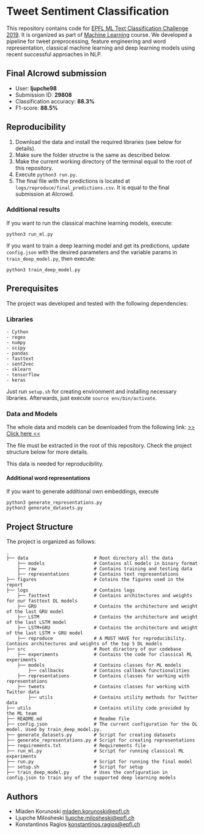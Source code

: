 # Tweet Sentiment Classification

This repository contains code for [EPFL ML Text Classification Challenge 2019](https://www.aicrowd.com/challenges/epfl-ml-text-classification-2019).
It is organized as part of [Machine Learning](https://www.epfl.ch/labs/mlo/machine-learning-cs-433/) course.
We developed a pipeline for tweet preprocessing, feature engineering and word representation, classical machine learning and deep learning models using recent successful approaches in NLP.


## Final AIcrowd submission

 - User: **ljupche98**
 - Submission ID: **29808**
 - Classification accuracy: **88.3%**
 - F1-score: **88.5%**


## Reproducibility

1. Download the data and install the required libraries (see below for details).
2. Make sure the folder structre is the same as described below.
3. Make the current working directory of the terminal equal to the root of this repository.
4. Execute ```python3 run.py```.
5. The final file with the predictions is located at ```logs/reproduce/final_predictions.csv```. It is equal to the final submission at AIcrowd.

### Additional results
If you want to run the classical machine learning models, execute:
```
python3 run_ml.py
```

If you want to train a deep learning model and get its predictions, update ```config.json``` with the desired parameters and the variable params in ```train_deep_model.py```, then execute:
```
python3 train_deep_model.py
```


## Prerequisites

The project was developed and tested with the following dependencies:

### Libraries

```
- Cython
- regex
- numpy
- scipy
- pandas
- fasttext
- sent2vec
- sklearn
- tensorflow
- keras
```

Just run `setup.sh` for creating environment and installing necessary libraries. Afterwards, just execute `source env/bin/activate`.

### Data and Models

The whole data and models can be downloaded from the following link: [>> Click here <<](https://drive.google.com/open?id=1CHvwPWkRB5ka3Iox7LSn4KMu5p2_Nlt-)

The file must be extracted in the root of this repository. Check the project structure below for more details.

This data is needed for reproducibility.

#### Additional word representations

If you want to generate additional own embeddings, execute
```
python3 generate_representations.py
python3 generate_datasets.py
```


## Project Structure

The project is organized as follows:

    .
    ├── data                        # Root directory all the data
        ├── models                  # Contains all models in binary format
        ├── raw                     # Contains training and testing data
        ├── representations         # Contains text representations
    ├── figures                     # Cotains the figures used in the report
    ├── logs                        # Contains logs
        ├── fasttext                # Contains architectures and weights for our fasttext DL models
        ├── GRU                     # Contains the architecture and weight of the last GRU model
        ├── LSTM                    # Contains the architecture and weight of the last LSTM model
        ├── LSTM+GRU                # Contains the architecture and weight of the last LSTM + GRU model
        ├── reproduce               # A MUST HAVE for reproducibility. Contains architectures and weights of the top 5 DL models
    ├── src                         # Root diractory of our codebase
        ├── experiments             # Contains the code for classical ML experiments
        ├── models                  # Contains classes for ML models
            ├── callbacks           # Contains callback functionalities
        ├── representations         # Contains classes for working with representations
        ├── tweets                  # Contains classes for working with Twitter data
            ├── utils               # Contains utility methods for Twitter data
    ├── utils                       # Contains utility code provided by the ML team
    ├── README.md                   # Readme file
    ├── config.json                 # The current configuration for the DL model. Used by train_deep_model.py.
    ├── generate_datasets.py        # Script for creating datasets
    ├── generate_representations.py # Script for creating representations
    ├── requirements.txt            # Requirements file
    ├── run_ml.py                   # Script for running classical ML experiments
    ├── run.py                      # Script for running the final model
    ├── setup.sh                    # Script for setup
    ├── train_deep_model.py         # Uses the configuration in config.json to train any of the supported deep learning models


## Authors

* Mladen Korunoski      mladen.korunoski@epfl.ch
* Ljupche Milosheski    ljupche.milosheski@epfl.ch
* Konstantinos Ragios   konstantinos.ragios@epfl.ch
